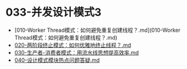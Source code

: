 # 033-并发设计模式3

-  [010-Worker Thread模式：如何避免重复创建线程？.md](010-Worker Thread模式：如何避免重复创建线程？.md) 
-  [020-两阶段终止模式：如何优雅地终止线程？.md](020-两阶段终止模式：如何优雅地终止线程？.md) 
-  [030-生产者-消费者模式：用流水线思想提高效率.md](030-生产者-消费者模式：用流水线思想提高效率.md) 
-  [040-设计模式模块热点问题答疑.md](040-设计模式模块热点问题答疑.md) 

